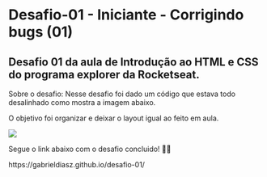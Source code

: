 # Desafio-01 - Iniciante - Corrigindo bugs (01)
## Desafio 01 da aula de Introdução ao HTML e CSS do programa explorer da Rocketseat.
Sobre o desafio:
Nesse desafio foi dado um código que estava todo desalinhado como mostra a imagem abaixo.</p>
O objetivo foi organizar e deixar o layout igual ao feito em aula.</p>
<img src="https://efficient-sloth-d85.notion.site/image/https%3A%2F%2Fs3-us-west-2.amazonaws.com%2Fsecure.notion-static.com%2Fa29a32b1-069e-4e79-af05-d69f772bccb5%2FUntitled.png?table=block&id=8f89f434-cf5e-47a9-8612-c55e35452cfd&spaceId=08f749ff-d06d-49a8-a488-9846e081b224&width=2000&userId=&cache=v2"/>
<p>Segue o link abaixo com o desafio concluido! 🚀💜</p>
https://gabrieldiasz.github.io/desafio-01/
